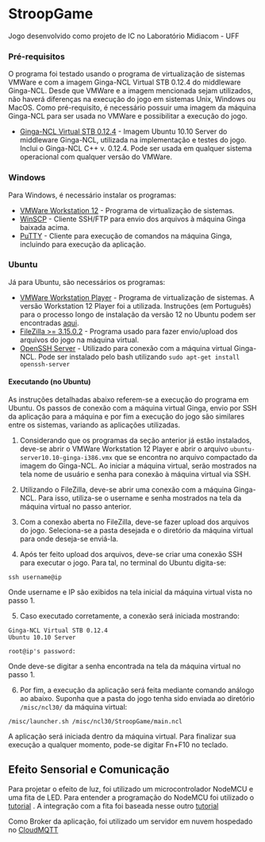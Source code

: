 # StroopGame
Jogo desenvolvido como projeto de IC no Laboratório Midiacom - UFF

### Pré-requisitos

O programa foi testado usando o programa de virtualização de sistemas VMWare e com a imagem Ginga-NCL Virtual STB 0.12.4 do middleware Ginga-NCL. Desde que VMWare e a imagem mencionada sejam utilizados, não haverá diferenças na execução do jogo em sistemas Unix, Windows ou MacOS. Como pré-requisito, é necessário possuir uma imagem da máquina Ginga-NCL para ser usada no VMWare e possibilitar a execução do jogo.

* [Ginga-NCL Virtual STB 0.12.4](http://www.gingancl.org.br/sites/gingancl.org.br/files/ferramentas/ubuntu-server10.10-ginga-v.0.12.4-i386.zip) - Imagem Ubuntu 10.10 Server do middleware Ginga-NCL, utilizada na implementação e testes do jogo. Inclui o Ginga-NCL C++ v. 0.12.4. Pode ser usada em qualquer sistema operacional com qualquer versão do VMWare.

### Windows

Para Windows, é necessário instalar os programas:

* [VMWare Workstation 12](https://drive.google.com/file/d/1396C-48CXxq8KcNqkhOKdA_g4Ra-yeXB/view?usp=sharing) - Programa de virtualização de sistemas.
* [WinSCP](https://winscp.net/eng/index.php) - Cliente SSH/FTP para envio dos arquivos à máquina Ginga baixada acima.
* [PuTTY](https://www.chiark.greenend.org.uk/~sgtatham/putty/latest.html) - Cliente para execução de comandos na máquina Ginga, incluindo para execução da aplicação.

### Ubuntu

Já para Ubuntu, são necessários os programas:

* [VMWare Workstation Player](https://my.vmware.com/web/vmware/info?slug=desktop_end_user_computing/vmware_workstation_pro/12_0) - Programa de virtualização de sistemas. A versão Workstation 12 Player foi a utilizada. Instruções (em Português) para o processo longo de instalação da versão 12 no Ubuntu podem ser encontradas [aqui](https://www.blogopcaolinux.com.br/2016/12/Instalando-o-VMware-Workstation-Player-no-Ubuntu.html).
* [FileZilla >= 3.15.0.2](https://filezilla-project.org/download.php) - Programa usado para fazer envio/upload dos arquivos do jogo na máquina virtual.
* [OpenSSH Server](https://www.openssh.com) - Utilizado para conexão com a máquina virtual Ginga-NCL. Pode ser instalado pelo bash utilizando ```sudo apt-get install openssh-server```

#### Executando (no Ubuntu)

As instruções detalhadas abaixo referem-se a execução do programa em Ubuntu. Os passos de conexão com a máquina virtual Ginga, envio por SSH da aplicação para a máquina e por fim a execução do jogo são similares entre os sistemas, variando as aplicações utilizadas.

1. Considerando que os programas da seção anterior já estão instalados, deve-se abrir o VMWare Workstation 12 Player e abrir o arquivo ```ubuntu-server10.10-ginga-i386.vmx``` que se encontra no arquivo compactado da imagem do Ginga-NCL. Ao iniciar a máquina virtual, serão mostrados na tela nome de usuário e senha para conexão à máquina virtual via SSH.

2. Utilizando o FileZilla, deve-se abrir uma conexão com a máquina Ginga-NCL. Para isso, utiliza-se o username e senha mostrados na tela da máquina virtual no passo anterior.

3. Com a conexão aberta no FileZilla, deve-se fazer upload dos arquivos do jogo. Seleciona-se a pasta desejada e o diretório da máquina virtual para onde deseja-se enviá-la.

4. Após ter feito upload dos arquivos, deve-se criar uma conexão SSH para executar o jogo. Para tal, no terminal do Ubuntu digita-se:

```
ssh username@ip
```

Onde username e IP são exibidos na tela inicial da máquina virtual vista no passo 1.

5. Caso executado corretamente, a conexão será iniciada mostrando:

```
Ginga-NCL Virtual STB 0.12.4
Ubuntu 10.10 Server

root@ip's password: 
```

Onde deve-se digitar a senha encontrada na tela da máquina virtual no passo 1.

6. Por fim, a execução da aplicação será feita mediante comando análogo ao abaixo. Suponha que a pasta do jogo tenha sido enviada ao diretório ```/misc/ncl30/``` da máquina virtual:

```
/misc/launcher.sh /misc/ncl30/StroopGame/main.ncl 
```

A aplicação será iniciada dentro da máquina virtual. Para finalizar sua execução a qualquer momento, pode-se digitar Fn+F10 no teclado.

## Efeito Sensorial e Comunicação
Para projetar o efeito de luz, foi utilizado um microcontrolador NodeMCU e uma fita de LED. Para entender a programação do NodeMCU foi utilizado o [tutorial](https://www.filipeflop.com/blog/programar-nodemcu-com-ide-arduino/) . A integração com a fita foi baseada nesse outro [tutorial](https://www.filipeflop.com/blog/fita-de-leds-por-wifi-usando-esp8266/)

Como Broker da aplicação, foi utilizado um servidor em nuvem hospedado no [CloudMQTT](https://www.cloudmqtt.com/)

